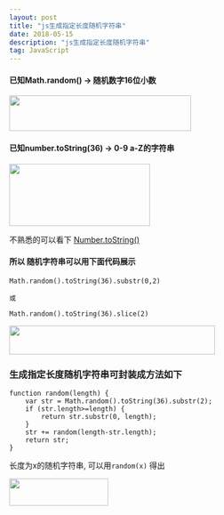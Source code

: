 ```yaml
---
layout: post
title: "js生成指定长度随机字符串"
date: 2018-05-15
description: "js生成指定长度随机字符串"
tag: JavaScript
---   
```


#### 已知Math.random() -> 随机数字16位小数

<img src="../../../images/2018/05/1.png" width="327" height="64" style="margin: 0;">

#### 已知number.toString(36) -> 0-9 a-Z的字符串

<img src="../../../images/2018/05/2.png" width="253" height="112" style="margin: 0;">

不熟悉的可以看下 [Number.toString()](http://www.365mini.com/page/javascript-number-tostring.htm?_blank)

#### 所以 随机字符串可以用下面代码展示

    Math.random().toString(36).substr(0,2)

    或

    Math.random().toString(36).slice(2)

<img src="../../../images/2018/05/3.png" width="370" height="52" style="margin: 0;">

### 生成指定长度随机字符串可封装成方法如下

    function random(length) {
        var str = Math.random().toString(36).substr(2);
        if (str.length>=length) {
            return str.substr(0, length);
        }
        str += random(length-str.length);
        return str;
    }

 长度为x的随机字符串, 可以用` random(x) ` 得出

<img src="../../../images/2018/05/4.png" width="178" height="49" style="margin: 0;">
 